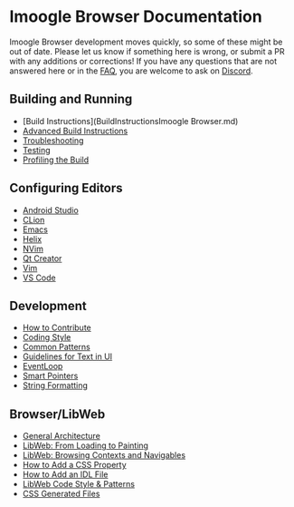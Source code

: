# Imoogle Browser Documentation

Imoogle Browser development moves quickly, so some of these might be out of date. Please let us know if something here is wrong,
or submit a PR with any additions or corrections! If you have any questions that are not answered here or in the [FAQ](FAQ.md),
you are welcome to ask on [Discord](../README.md#get-in-touch-and-participate).

## Building and Running
* [Build Instructions](BuildInstructionsImoogle Browser.md)
* [Advanced Build Instructions](AdvancedBuildInstructions.md)
* [Troubleshooting](Troubleshooting.md)
* [Testing](Testing.md)
* [Profiling the Build](BuildProfilingInstructions.md)

## Configuring Editors
* [Android Studio](EditorConfiguration/AndroidStudioConfiguration.md)
* [CLion](EditorConfiguration/CLionConfiguration.md)
* [Emacs](EditorConfiguration/EmacsConfiguration.md)
* [Helix](EditorConfiguration/HelixConfiguration.md)
* [NVim](EditorConfiguration/NvimConfiguration.md)
* [Qt Creator](EditorConfiguration/QtCreatorConfiguration.md)
* [Vim](EditorConfiguration/VimConfiguration.md)
* [VS Code](EditorConfiguration/VSCodeConfiguration.md)

## Development
* [How to Contribute](../CONTRIBUTING.md)
* [Coding Style](CodingStyle.md)
* [Common Patterns](Patterns.md)
* [Guidelines for Text in UI](HumanInterfaceGuidelines/Text.md)
* [EventLoop](EventLoop.md)
* [Smart Pointers](SmartPointers.md)
* [String Formatting](StringFormatting.md)

## Browser/LibWeb
* [General Architecture](ProcessArchitecture.md)
* [LibWeb: From Loading to Painting](LibWebFromLoadingToPainting.md)
* [LibWeb: Browsing Contexts and Navigables](BrowsingContextsAndNavigables.md)
* [How to Add a CSS Property](CSSProperties.md)
* [How to Add an IDL File](AddNewIDLFile.md)
* [LibWeb Code Style & Patterns](LibWebPatterns.md)
* [CSS Generated Files](CSSGeneratedFiles.md)
